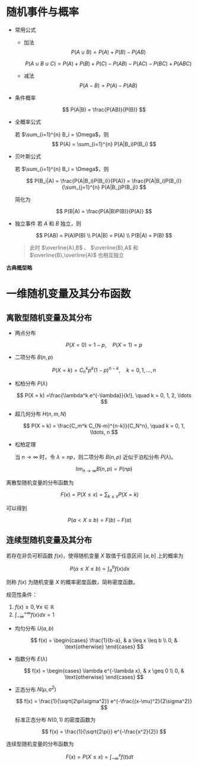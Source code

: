 # 随机事件与概率

- 常用公式

    - 加法
        $$
        P(A \cup B) = P(A) + P(B) - P(AB)
        $$

        $$
        P(A \cup B \cup C) = P(A) + P(B) + P(C) - P(AB) - P(AC) - P(BC) + P(ABC)
        $$

    - 减法
        $$
        P(A - B) = P(A) - P(AB)
        $$


- 条件概率

    $$
    P(A|B) = \frac{P(AB)}{P(B)}
    $$

- 全概率公式
    
    若 $\sum_{i=1}^{n} B_i = \Omega$，则
    $$
    P(A) = \sum_{i=1}^{n} P(A|B_i)P(B_i)
    $$

- 贝叶斯公式

    若 $\sum_{i=1}^{n} B_i = \Omega$，则

    $$
    P(B_i|A) = \frac{P(A|B_i)P(B_i)}{P(A)} = \frac{P(A|B_i)P(B_i)}{\sum_{j=1}^{n} P(A|B_j)P(B_j)}
    $$

    简化为

    $$
    P(B|A) = \frac{P(A|B)P(B)}{P(A)}
    $$

- 独立事件
    若 $A$ 和 $B$ 独立，则

    $$
    P(AB) = P(A)P(B) \\
    P(A|B) = P(A) \\
    P(B|A) = P(B)
    $$


    >此时 $\overline{A},B$ 、 $\overline{B},A$ 和 $\overline{B},\overline{A}$ 也相互独立

**古典概型略**

# 一维随机变量及其分布函数

## 离散型随机变量及其分布

- 两点分布

    $$
    P(X = 0) = 1- p, \quad P(X = 1) = p
    $$

- 二项分布 $B(n,p)$

    $$
    P(X = k) = C_n^k p^k (1-p)^{n-k}, \quad k = 0, 1, \ldots, n
    $$

- 松柏分布 $P(\lambda)$

    $$
    P(X = k) =\frac{\lambda^k e^{-\lambda}}{k!}, \quad k = 0, 1, 2, \ldots
    $$

- 超几何分布 $H(n,m,N)$

    $$
    P(X = k) = \frac{C_m^k C_{N-m}^{n-k}}{C_N^n}, \quad k = 0, 1, \ldots, n
    $$

- 松柏定理

    当 $n \to \infty$ 时，令 $\lambda = np$，则二项分布 $B(n,p)$ 近似于泊松分布 $P(\lambda)$。

    $$
    \lim_{n \to \infty} B(n,p) = P(np)
    $$

离散型随机变量的分布函数为

$$
F(x) = P(X \leq x) = \sum_{k \leq x} P(X = k)
$$

可以得到

$$
P(a < X \leq b) = F(b) - F(a)
$$

## 连续型随机变量及其分布

若存在非负可积函数 $f(x)$，使得随机变量 $X$ 取值于任意区间 $[a,b]$ 上的概率为

$$
P(a \leq X \leq b) = \int_a^b f(x) dx
$$

则称 $f(x)$ 为随机变量 $X$ 的概率密度函数，简称密度函数。

规范性条件：
1. $f(x) \geq 0, \forall x \in \mathbb{R}$
2. $\int_{-\infty}^{+\infty} f(x) dx = 1$

- 均匀分布 $U(a,b)$

    $$
    f(x) = \begin{cases}
    \frac{1}{b-a}, & a \leq x \leq b \\
    0, & \text{otherwise}
    \end{cases}
    $$

- 指数分布 $E(\lambda)$

    $$
    f(x) = \begin{cases}
    \lambda e^{-\lambda x}, & x \geq 0 \\
    0, & \text{otherwise}
    \end{cases}
    $$

- 正态分布 $N(\mu, \sigma^2)$

    $$
    f(x) = \frac{1}{\sqrt{2\pi\sigma^2}} e^{-\frac{(x-\mu)^2}{2\sigma^2}}
    $$

    标准正态分布 $N(0,1)$ 的密度函数为

    $$
    f(x) = \frac{1}{\sqrt{2\pi}} e^{-\frac{x^2}{2}}
    $$

连续型随机变量的分布函数为

$$
F(x) = P(X \leq x) = \int_{-\infty}^x f(t) dt
$$


